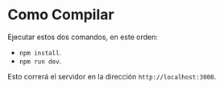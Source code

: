 # Como Compilar
Ejecutar estos dos comandos, en este orden:
* `npm install`.
* `npm run dev`.

Esto correrá el servidor en la dirección `http://localhost:3000`.